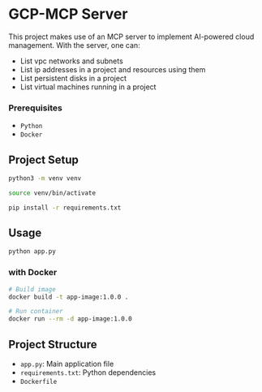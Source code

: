 # GCP-MCP Server

This project makes use of an MCP server to implement AI-powered cloud management. With the server, one can:
 - List vpc networks and subnets
 - List ip addresses in a project and resources using them
 - List persistent disks in a project
 - List virtual machines running in a project

### Prerequisites

 - `Python`
 - `Docker`

## Project Setup

```bash
python3 -m venv venv
```

```bash
source venv/bin/activate
```

```bash
pip install -r requirements.txt
```

## Usage

```bash
python app.py
```

### with Docker

```bash
# Build image
docker build -t app-image:1.0.0 .
```

```bash
# Run container
docker run --rm -d app-image:1.0.0
```

## Project Structure

- `app.py`: Main application file
- `requirements.txt`: Python dependencies
- `Dockerfile`


